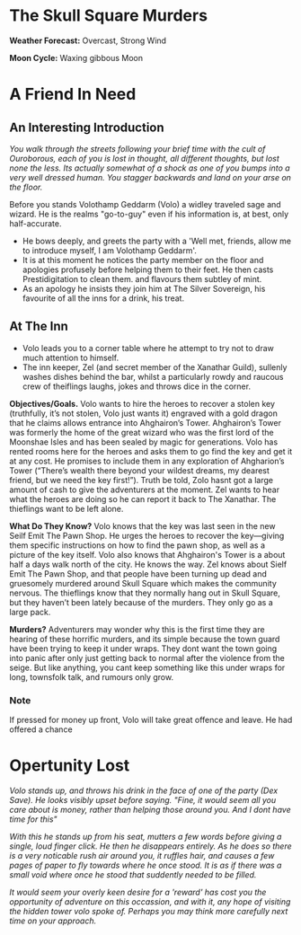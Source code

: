 # The Skull Square Murders

**Weather Forecast:** Overcast, Strong Wind

**Moon Cycle:** Waxing gibbous Moon

# A Friend In Need

## An Interesting Introduction

<em>
You walk through the streets following your brief time with the cult of Ouroborous, each of you is lost in thought, all different thoughts, but lost none the less. Its actually somewhat of a shock as one of you bumps into a very well dressed human. You stagger backwards and land on your arse on the floor.
</em>

Before you stands Volothamp Geddarm (Volo) a widley traveled sage and wizard. He is the realms "go-to-guy" even if his information is, at best, only half-accurate.

- He bows deeply, and greets the party with a 'Well met, friends, allow me to introduce myself, I am Volothamp Geddarm'.
- It is at this moment he notices the party member on the floor and apologies profusely before helping them to their feet. He then casts Prestidigitation to clean them. and flavours them subtley of mint.
- As an apology he insists they join him at The Silver Sovereign, his favourite of all the inns for a drink, his treat.

## At The Inn

- Volo leads you to a corner table where he attempt to try not to draw much attention to himself.
- The inn keeper, Zel (and secret member of the Xanathar Guild), sullenly washes dishes behind the bar, whilst a particularly rowdy and raucous crew of theiflings laughs, jokes and throws dice in the corner.

**Objectives/Goals.** Volo wants to hire the heroes to recover a stolen key (truthfully, it’s not stolen, Volo just wants it) engraved with a gold dragon that he claims allows entrance into Ahghairon’s Tower. Ahghairon’s Tower was formerly the home of the great wizard who was the first lord of the Moonshae Isles and has been sealed by magic for generations. Volo has rented rooms here for the heroes and asks them to go find the key and get it at any cost. He promises to include them in any exploration of Ahgharion’s Tower (“There’s wealth there beyond your wildest dreams, my dearest friend, but we need the key first!”). Truth be told, Zolo hasnt got a large amount of cash to give the adventurers at the moment. Zel wants to hear what the
heroes are doing so he can report it back to The Xanathar. The thieflings want to be left alone.

**What Do They Know?** Volo knows that the key was last seen in the new Seilf Emit The Pawn Shop. He urges the heroes to recover the key—giving them specific instructions on how to find the pawn shop, as well as a picture of the key itself. Volo also knows that Ahghairon's Tower is a about half a days walk north of the city. He knows the way. Zel knows about Sielf Emit The Pawn Shop, and that people have been turning up dead and gruesomely murdered around Skull Square which makes the community nervous. The thieflings know that they normally hang out in Skull Square, but they haven’t been lately because of the murders. They only go as a large pack.

**Murders?** Adventurers may wonder why this is the first time they are hearing of these horrific murders, and its simple because the town guard have been trying to keep it under wraps. They dont want the town going into panic after only just getting back to normal after the violence from the seige. But like anything, you cant keep something like this under wraps for long, townsfolk talk, and rumours only grow.

### Note

If pressed for money up front, Volo will take great offence and leave. He had offered a chance

# Opertunity Lost

<em>

Volo stands up, and throws his drink in the face of one of the party (Dex Save). He looks visibly upset before saying. "Fine, it would seem all you care about is money, rather than helping those around you. And I dont have time for this"

With this he stands up from his seat, mutters a few words before giving a single, loud finger click. He then he disappears entirely. As he does so there is a very noticable rush air around you, it ruffles hair, and causes a few pages of paper to fly towards where he once stood. It is as if there was a small void where once he stood that suddently needed to be filled.

It would seem your overly keen desire for a 'reward' has cost you the opportunity of adventure on this occassion, and with it, any hope of visiting the hidden tower volo spoke of. Perhaps you may think more carefully next time on your approach.

</em>
